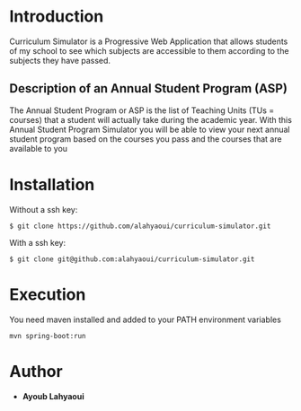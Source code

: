 # Introduction

Curriculum Simulator is a Progressive Web Application that allows students of my school to see which subjects are accessible to them according to the subjects they have passed.

## Description of an Annual Student Program (ASP)

The Annual Student Program or ASP is the list of Teaching Units (TUs = courses) that a student will actually take during the academic year.
With this Annual Student Program Simulator you will be able to view your next annual student program based on the courses you pass and the courses that are available to you

# Installation
Without a ssh key:
```
$ git clone https://github.com/alahyaoui/curriculum-simulator.git
```

With a ssh key:
```
$ git clone git@github.com:alahyaoui/curriculum-simulator.git
```

# Execution
You need maven installed and added to your PATH environment variables
```
mvn spring-boot:run
```

# Author
- **Ayoub Lahyaoui**

